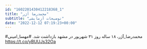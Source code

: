```yaml
---
id: "1602201430412218368_1"
title: "محمد‌رضا آژر"
subtitle: "توضیحات آزمایشی"
date: "2022-12-12 07:19:23+00:00"
---
```

#محمد‌رضا_آژر، ۱۸ ساله روز ۳۱ شهریور در مشهد بازداشت شد.
#مهسا_امینی https://t.co/yBUUJs32Oa
